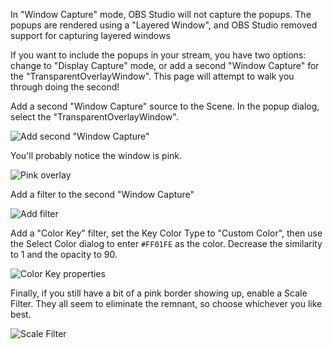 In "Window Capture" mode, OBS Studio will not capture the popups. The popups are rendered using a "Layered Window", and OBS Studio removed support for capturing layered windows

If you want to include the popups in your stream, you have two options: change to "Display Capture" mode, or add a second "Window Capture" for the "TransparentOverlayWindow". This page will attempt to walk you through doing the second!

Add a second "Window Capture" source to the Scene. In the popup dialog, select the "TransparentOverlayWindow".

![Add second "Window Capture"](/support/images-obs/obs1.png)

You'll probably notice the window is pink.

![Pink overlay](/support/images-obs/obs2.png)

Add a filter to the second "Window Capture"

![Add filter](/support/images-obs/obs3.png)

Add a "Color Key" filter, set the Key Color Type to "Custom Color", then use the Select Color dialog to enter `#FF01FE` as the color. Decrease the similarity to 1 and the opacity to 90.

![Color Key properties](/support/images-obs/obs4.png)

Finally, if you still have a bit of a pink border showing up, enable a Scale Filter. They all seem to eliminate the remnant, so choose whichever you like best.

![Scale Filter](/support/images-obs/obs5.png)


